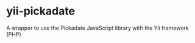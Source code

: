 yii-pickadate
=============

A wrapper to use the Pickadate JavaScript library with the Yii framework (PHP)
